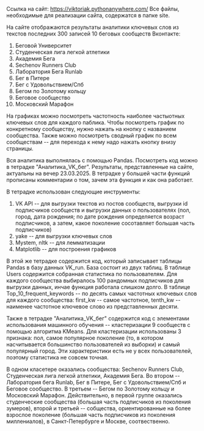 Ссылка на сайт: https://viktoriak.pythonanywhere.com/
Все файлы, необходимые для реализации сайта, содержатся в папке site.

На сайте отображаются результаты аналитики ключевых слов из текстов последних 300 записей 10 беговых сообществ Вконтакте:
1) Беговой Университет
2) Студенческая лига легкой атлетики
3) Академия Бега
4) Sechenov Runners Club
5) Лаборатория Бега Runlab
6) Бег в Питере
7) Бег с Удовольствием/Спб
8) Бегом по Золотому кольцу
9) Беговое сообщество
10) Московский Марафон

На графиках можно посмотреть частотность наиболее частыотных ключевых слов для каждого паблика. Чтобы посмотреть график по конкретному сообществу, нужно нажать на кнопку с названием сообщества.
Также можно посмотреть сводный график по всем сообществам -- для перехода к нему надо нажать кнопку внизу страницы.

Вся аналитика выполнялась с помощью Pandas. Посмотреть код можно в тетрадке "Аналитика_VK_бег". Результаты, представленные на сайте, актуальны на вечер 23.03.2025. В тетрадке у большей части функций прописаны комментарии о том, зачем эта функция и как она работает.

В тетрадке использован следующие инструменты:
1) VK API -- для выгрузки текстов из постов сообществ, выгрузки id подписчиков сообществ и выгрузки данных о пользователях (пол, город, дата рождения; по дате рождения определяется возраст подписчиков, а затем, какое поколение сосотавляет большая часть подписчиков)
2) yake -- для выгрузки ключевых слов
3) Mystem, nltk -- для лемматизации
4) Matplotlib -- для построения графиков

В этой же тетрадке содержится код, который записывает таблицы Pandas в базу данных VK_run. База состоит из двух таблиц. В таблице Users содержится собранная статистика по пользователям. Для каждого сообщества выбиралось 100 рандомных подписчиков для выгрузки данных, инчае функция работала слишком долго. В таблице Top_10_frequent_keywords -- по десять самых частотных ключевых слов для каждого сообщества: first_kw -- самое частотное, tenth_kw -- наименее частотное ключевое слово из представленных десяти.

Также в тетрадке "Аналитика_VK_бег" содержится код с элементами использования машинного обучения -- кластеризации 9 сообществ с помощью алгоритма KMeans. Для кластеризации использованы 3 признака: пол, самое популярное поколение (то, в котором насчитывается большинство пользователей из выборки) и самый популярный город. Эти характеристики есть не у всех пользователей, поэтому статистика не совсем точная. 

В одном класетере оказались сообщества: Sechenov Runners Club, Студенческая лига легкой атлетики, Академия Бега. Во втором -- Лаборатория бега Runlab, Бег в Питере, Бег с Удовольствием/Спб и Беговое сообщество. В третьем -- Бегом по Золотому кольцу и Московский Марафон. Действительно, в первой группе оказались студенческие сообщества (большая часть подписчиков из поколения зумеров), второй и третьей -- собщества, ориентированные на более взрослое поколение (большая часть подписчиков из поколения миллениалов), в Санкт-Петербурге и Москве, соотвественно.
